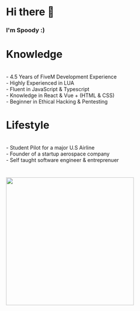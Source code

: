 # Hi there 👋

### I'm Spoody :)

<h1>Knowledge</h1>
<br>- 4.5 Years of FiveM Development Experience
<br>- Highly Experienced in LUA
<br>- Fluent in JavaScript & Typescript
<br>- Knowledge in React & Vue + (HTML & CSS)
<br>- Beginner in Ethical Hacking & Pentesting

<h1>Lifestyle</h1>
<br>- Student Pilot for a major U.S Airline
<br>- Founder of a startup aerospace company
<br>- Self taught software engineer & entreprenuer

<h1></h1>
<img style="width: 350px" src="https://r2.fivemanage.com/CWDuI3yLS4av0OWnTLNNl/images/475799971_1022404019927707_4742607609923865127_n.png">
